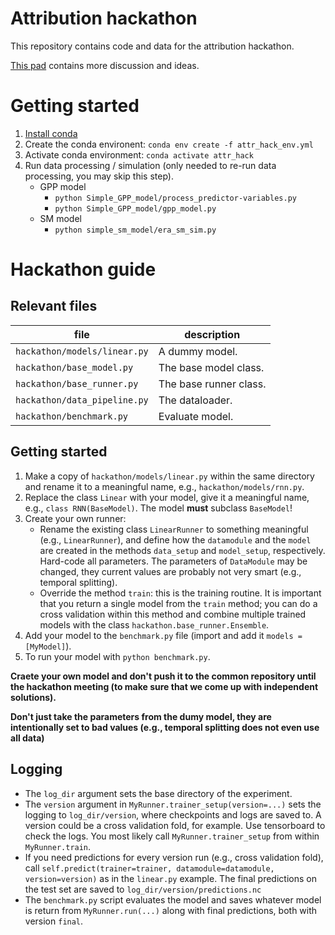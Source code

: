 
# Attribution hackathon

This repository contains code and data for the attribution hackathon.

[This pad](https://pad.gwdg.de/YoDSoLPUQmaAgNcuw_vVAA#) contains more discussion and ideas.

# Getting started

1. [Install conda](https://docs.conda.io/projects/conda/en/latest/user-guide/install/index.html)
1. Create the conda environent: `conda env create -f attr_hack_env.yml`
1. Activate conda environment: `conda activate attr_hack`
1. Run data processing / simulation (only needed to re-run data processing, you may skip this step).
    * GPP model
        * `python Simple_GPP_model/process_predictor-variables.py`
        * `python Simple_GPP_model/gpp_model.py`
    * SM model
        * `python simple_sm_model/era_sm_sim.py`

# Hackathon guide

## Relevant files

| file | description |
| ---  | ---         |
| `hackathon/models/linear.py` | A dummy model. |
| `hackathon/base_model.py` | The base model class. |
| `hackathon/base_runner.py` | The base runner class. |
| `hackathon/data_pipeline.py` | The dataloader. |
| `hackathon/benchmark.py` | Evaluate model. |

## Getting started

1. Make a copy of `hackathon/models/linear.py` within the same directory and rename it to a meaningful name, e.g., `hackathon/models/rnn.py`.
1. Replace the class `Linear` with your model, give it a meaningful name, e.g., `class RNN(BaseModel)`. The model **must** subclass `BaseModel`!
1. Create your own runner:
    * Rename the existing class `LinearRunner` to something meaningful (e.g., `LinearRunner`), and define how the `datamodule` and the `model` are created in the methods `data_setup` and `model_setup`, respectively. Hard-code all parameters. The parameters of `DataModule` may be changed, they current values are probably not very smart (e.g., temporal splitting).
    * Override the method `train`: this is the training routine. It is important that you return a single model from the `train` method; you can do a cross validation within this method and combine multiple trained models with the class `hackathon.base_runner.Ensemble`.
1. Add your model to the `benchmark.py` file (import and add it `models = [MyModel]`).
1. To run your model with `python benchmark.py`.

__Craete your own model and don't push it to the common repository until the hackathon meeting (to make sure that we come up with independent solutions).__

__Don't just take the parameters from the dumy model, they are intentionally set to bad values (e.g., temporal splitting does not even use all data)__

## Logging

* The `log_dir` argument sets the base directory of the experiment.
* The `version` argument in `MyRunner.trainer_setup(version=...)` sets the logging
  to `log_dir/version`, where checkpoints and logs are saved to. A version could be a cross validation fold, for example. Use tensorboard to check the logs. You most likely call `MyRunner.trainer_setup` from within `MyRunner.train`.
* If you need predictions for every version run (e.g., cross validation fold), call `self.predict(trainer=trainer, datamodule=datamodule, version=version)` as in the `linear.py` example. The final predictions on the test set are saved to `log_dir/version/predictions.nc`
* The `benchmark.py` script evaluates the model and saves whatever model is return from `MyRunner.run(...)` along with final predictions, both with version `final`.
